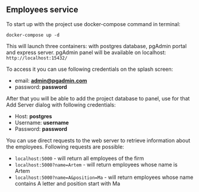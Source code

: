 ## Employees service

To start up with the project use docker-compose command in terminal:

`docker-compose up -d`

This will launch three containers: with postgres database, pgAdmin portal and express server.
pgAdmin panel will be available on localhost: 
`http://localhost:15432/`

To access it you can use following credentials on the splash screen:
- email: **admin@pgadmin.com**
- password: **password**

After that you will be able to add the project database to panel, use for that Add Server dialog with following credentials:

- Host: **postgres**
- Username: **username**
- Password: **password**

You can use direct requests to the web server to retrieve information about the employees. Following requests are possible: 
- `localhost:5000` - will return all employees of the firm
- `localhost:5000?name=Artem` - will return employees whose name is Artem
- `localhost:5000?name=A&position=Ma` - will return employees whose name contains A letter and position start with Ma